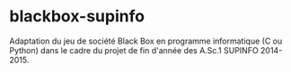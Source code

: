 # blackbox-supinfo
Adaptation du jeu de société Black Box en programme informatique (C ou Python) dans le cadre du projet de fin d'année des A.Sc.1 SUPINFO 2014-2015.